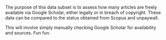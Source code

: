 The purpose of this data subset is to assess how many articles are freely available via Google Scholar, either legally or in breach of copyright. These data can be compared to the status obtained from Scopus and unpaywall.

This will involve simply manually checking Google Scholar for availability and sources. Fun fun.